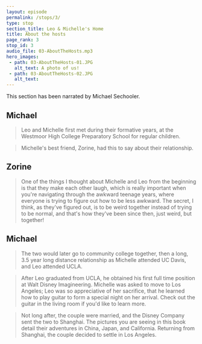 ```yaml
---
layout: episode
permalink: /stops/3/
type: stop
section_title: Leo & Michelle's Home
title: About the hosts
page_rank: 3
stop_id: 3
audio_file: 03-AboutTheHosts.mp3
hero_images:
 - path: 03-AboutTheHosts-01.JPG
   alt_text: A photo of us!
 - path: 03-AboutTheHosts-02.JPG
   alt_text:
---
```


This section has been narrated by Michael Sechooler.

## Michael

> Leo and Michelle first met during their formative years, at the Westmoor High College Preparatory School for regular children.

> Michelle's best friend, Zorine, had this to say about their relationship.

## Zorine

> One of the things I thought about Michelle and Leo from the beginning is that they
make each other laugh, which is really important when you're navigating through the awkward teenage years,
where everyone is trying to figure out how to be less awkward. The secret, I think, as they've figured
out, is to be weird together instead of trying to be normal, and that's how they've been since then,
just weird, but together!

## Michael

>The two would later go to community college together, then a long, 3.5 year long distance relationship as Michelle attended UC Davis, and Leo attended UCLA.

>After Leo graduated from UCLA, he obtained his first full time position at Walt Disney Imagineering. Michelle was asked to move to Los Angeles; Leo was so appreciative of her sacrifice, that he learned how to play guitar to form a special night on her arrival. Check out the guitar in the living room if you'd like to learn more.

>Not long after, the couple were married, and the Disney Company sent the two to Shanghai. The pictures you are seeing in this book detail their adventures in China, Japan, and California. Returning from Shanghai, the couple decided to settle in Los Angeles.

